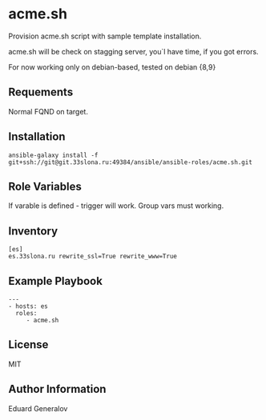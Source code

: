 acme.sh
=========

Provision acme.sh script with sample template installation.

acme.sh will be check on stagging server, you`l have time, if you got errors.

For now working only on debian-based, tested on debian {8,9}

Requements
-------------

Normal FQND on target.

Installation
-------------

	ansible-galaxy install -f git+ssh://git@git.33slona.ru:49384/ansible/ansible-roles/acme.sh.git

Role Variables
--------------

If varable is defined - trigger will work. Group vars must working.

Inventory
------------

	[es]
	es.33slona.ru rewrite_ssl=True rewrite_www=True

Example Playbook
----------------

	---
	- hosts: es
	  roles:
	     - acme.sh


License
-------

MIT

Author Information
------------------

Eduard Generalov
